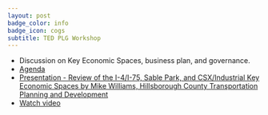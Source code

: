 ```yaml
---
layout: post
badge_color: info
badge_icon: cogs
subtitle: TED PLG Workshop
---
```


* Discussion on Key Economic Spaces, business plan, and governance.
* [Agenda](http://www.hillsboroughcounty.org/DocumentCenter/View/10590 )
* [Presentation - Review of the I-4/I-75, Sable Park, and CSX/Industrial Key Economic Spaces by Mike Williams, Hillsborough County Transportation Planning and Development](http://www.hillsboroughcounty.org/DocumentCenter/View/10620 )
* [Watch video](http://65.49.32.144/Hillsborough/24b9aca5-433e-46bc-9830-83da86e8414b/Trans_Econ_Dev_WS_1_15_2014/presentation_file/mgpresenter.html?Stream=low )
